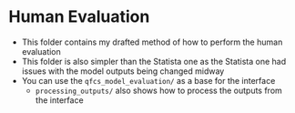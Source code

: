 # Human Evaluation
- This folder contains my drafted method of how to perform the human evaluation
- This folder is also simpler than the Statista one as the Statista one had issues with the model outputs being changed midway
- You can use the `qfcs_model_evaluation/` as a base for the interface
	- `processing_outputs/` also shows how to process the outputs from the interface
